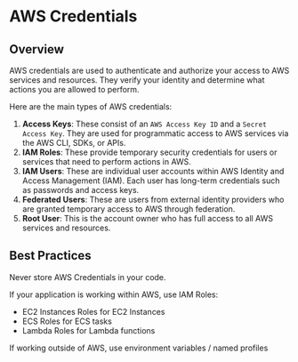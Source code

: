 # AWS Credentials

## Overview

AWS credentials are used to authenticate and authorize your access to AWS services and resources. They verify your identity and determine what actions you are allowed to perform.

Here are the main types of AWS credentials:
1. **Access Keys**: These consist of an `AWS Access Key ID` and a `Secret Access Key`. They are used for programmatic access to AWS services via the AWS CLI, SDKs, or APIs.
2. **IAM Roles**: These provide temporary security credentials for users or services that need to perform actions in AWS.
3. **IAM Users**: These are individual user accounts within AWS Identity and Access Management (IAM). Each user has long-term credentials such as passwords and access keys.
4. **Federated Users**: These are users from external identity providers who are granted temporary access to AWS through federation.
5. **Root User**: This is the account owner who has full access to all AWS services and resources.


## Best Practices

Never store AWS Credentials in your code.

If your application is working within AWS, use IAM Roles:
- EC2 Instances Roles for EC2 Instances
- ECS Roles for ECS tasks
- Lambda Roles for Lambda functions

If working outside of AWS, use environment variables / named profiles